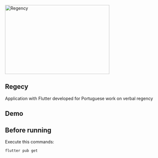 
<img width="344px" height="228px" src="https://i.ibb.co/HYtxgKZ/imagem-port.png" alt="Regency">

## Regecy

Application with Flutter developed for Portuguese work on verbal regency

## Demo



## Before running

Execute this commands:

```sh
flutter pub get
```
